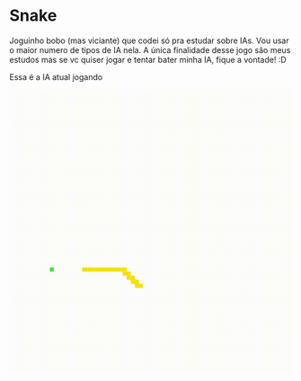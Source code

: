 # Snake
Joguinho bobo (mas viciante) que codei só pra estudar sobre IAs. Vou usar o maior numero de tipos de IA nela. A única finalidade desse jogo são meus estudos mas se vc quiser jogar e tentar bater minha IA, fique a vontade! :D

Essa é a IA atual jogando

![ Alt text](IA-playing.gif)[](IA-playing.gif)
